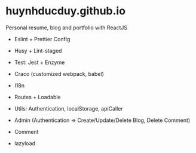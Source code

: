# huynhducduy.github.io

Personal resume, blog and portfolio with ReactJS

-   Eslint + Prettier Config
-   Husy + Lint-staged
-   Test: Jest + Enzyme
-   Craco (customized webpack, babel)
-   I18n
-   Routes + Loadable
-   Utils: Authentication, localStorage, apiCaller

-   Admin (Authentication => Create/Update/Delete Blog, Delete Comment)
-   Comment
-   lazyload
